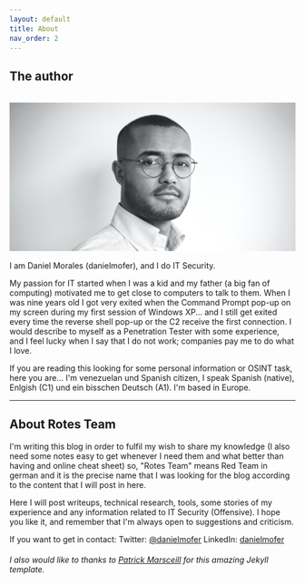 ```yaml
---
layout: default
title: About
nav_order: 2
---
```


## The author
<br>

<img src="/assets/images/danielmofer.jpg">

I am Daniel Morales (danielmofer), and I do IT Security.

My passion for IT started when I was a kid and my father (a big fan of computing) motivated me to get close to computers to talk to them.
When I was nine years old I got very exited when the Command Prompt pop-up on my screen during my first session of Windows XP... and I still get exited every time the reverse shell pop-up or the C2 receive the first connection. I would describe to myself as a Penetration Tester with some experience, and I feel lucky when I say that I do not work; companies pay me to do what I love.

If you are reading this looking for some personal information or OSINT task, here you are... I'm venezuelan und Spanish citizen, I speak Spanish (native), Enlgish (C1) und ein bisschen Deutsch (A1). I'm based in Europe.

---

## About Rotes Team

I'm writing this blog in order to fulfil my wish to share my knowledge (I also need some notes easy to get whenever I need them and what better than having and online cheat sheet) so, "Rotes Team" means Red Team in german and it is the precise name that I was looking for the blog according to the content that I will post in here.

Here I will post writeups, technical research, tools, some stories of my experience and any information related to IT Security (Offensive). I hope you like it, and remember that I'm always open to suggestions and criticism.

If you want to get in contact:
Twitter: [@danielmofer](https://twitter.com/danielmofer)
LinkedIn: [danielmofer](https://www.linkedin.com/in/danielmofer)



###### I also would like to thanks to [Patrick Marsceill](https://www.thismodernweb.com) for this amazing Jekyll template.
